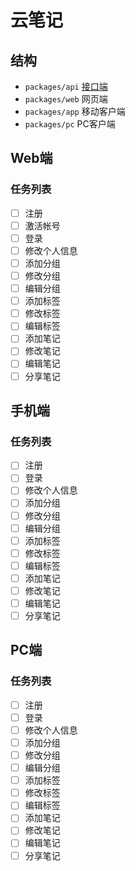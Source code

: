 # 云笔记

## 结构
- `packages/api` [接口端](https://github.com/hengkx/note/packages/api)
- `packages/web` 网页端
- `packages/app` 移动客户端
- `packages/pc` PC客户端

## Web端

### 任务列表

- [ ] 注册
- [ ] 激活帐号
- [ ] 登录
- [ ] 修改个人信息
- [ ] 添加分组
- [ ] 修改分组
- [ ] 编辑分组
- [ ] 添加标签
- [ ] 修改标签
- [ ] 编辑标签
- [ ] 添加笔记
- [ ] 修改笔记
- [ ] 编辑笔记
- [ ] 分享笔记

## 手机端

### 任务列表

- [ ] 注册
- [ ] 登录
- [ ] 修改个人信息
- [ ] 添加分组
- [ ] 修改分组
- [ ] 编辑分组
- [ ] 添加标签
- [ ] 修改标签
- [ ] 编辑标签
- [ ] 添加笔记
- [ ] 修改笔记
- [ ] 编辑笔记
- [ ] 分享笔记

## PC端

### 任务列表

- [ ] 注册
- [ ] 登录
- [ ] 修改个人信息
- [ ] 添加分组
- [ ] 修改分组
- [ ] 编辑分组
- [ ] 添加标签
- [ ] 修改标签
- [ ] 编辑标签
- [ ] 添加笔记
- [ ] 修改笔记
- [ ] 编辑笔记
- [ ] 分享笔记
